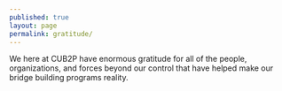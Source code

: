 ```yaml
---
published: true
layout: page
permalink: gratitude/
---
```


We here at CUB2P have enormous gratitude for all of the people, organizations, and forces beyond our control that have helped make our bridge building programs reality.
